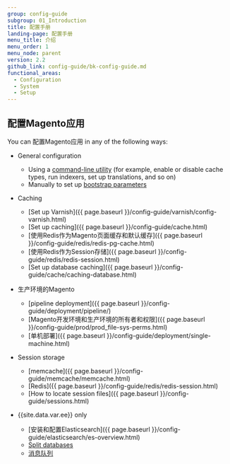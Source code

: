 ```yaml
---
group: config-guide
subgroup: 01_Introduction
title: 配置手册
landing-page: 配置手册
menu_title: 介绍
menu_order: 1
menu_node: parent
version: 2.2
github_link: config-guide/bk-config-guide.md
functional_areas:
  - Configuration
  - System
  - Setup
---
```


<h2 id="configuration">配置Magento应用</h2>
You can 配置Magento应用 in any of the following ways:

*	General configuration

	*  	Using a <a href="{{ page.baseurl }}/config-guide/cli/config-cli.html">command-line utility</a> (for example, enable or disable cache types, run indexers, set up translations, and so on)
	*  	Manually to set up <a href="{{ page.baseurl }}/config-guide/bootstrap/magento-bootstrap.html">bootstrap parameters</a>

*	Caching

	*	[Set up Varnish]({{ page.baseurl }}/config-guide/varnish/config-varnish.html)
	* [Set up caching]({{ page.baseurl }}/config-guide/cache.html)
	*	[使用Redis作为Magento页面缓存和默认缓存]({{ page.baseurl }}/config-guide/redis/redis-pg-cache.html)
	*	[使用Redis作为Session存储]({{ page.baseurl }}/config-guide/redis/redis-session.html)
	*	[Set up database caching]({{ page.baseurl }}/config-guide/cache/caching-database.html)

*	生产环境的Magento

	*	[pipeline deployment]({{ page.baseurl }}/config-guide/deployment/pipeline/)
	*	[Magento开发环境和生产环境的所有者和权限]({{ page.baseurl }}/config-guide/prod/prod_file-sys-perms.html)
	*	[单机部署]({{ page.baseurl }}/config-guide/deployment/single-machine.html)

*	Session storage
	*	[memcache]({{ page.baseurl }}/config-guide/memcache/memcache.html)
	*	[Redis]({{ page.baseurl }}/config-guide/redis/redis-session.html)
	*	[How to locate session files]({{ page.baseurl }}/config-guide/sessions.html)

*	{{site.data.var.ee}} only

	*	[安装和配置Elasticsearch]({{ page.baseurl }}/config-guide/elasticsearch/es-overview.html)
	*	<a href="{{ page.baseurl }}/config-guide/multi-master/multi-master.html">Split databases</a>
	*	<a href="{{ page.baseurl }}/config-guide/mq/rabbitmq-overview.html">消息队列</a>

